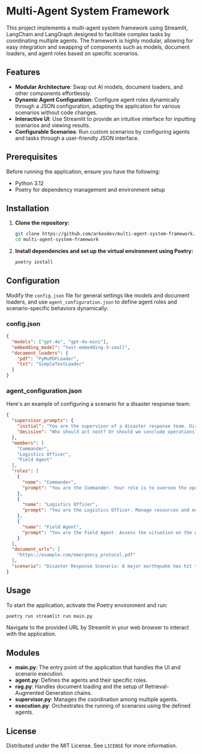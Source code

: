 # Multi-Agent System Framework

This project implements a multi-agent system framework using Streamlit, LangChain and LangGraph designed to facilitate complex tasks by coordinating multiple agents. The framework is highly modular, allowing for easy integration and swapping of components such as models, document loaders, and agent roles based on specific scenarios.

## Features

- **Modular Architecture**: Swap out AI models, document loaders, and other components effortlessly.
- **Dynamic Agent Configuration**: Configure agent roles dynamically through a JSON configuration, adapting the application for various scenarios without code changes.
- **Interactive UI**: Use Streamlit to provide an intuitive interface for inputting scenarios and viewing results.
- **Configurable Scenarios**: Run custom scenarios by configuring agents and tasks through a user-friendly JSON interface.

## Prerequisites

Before running the application, ensure you have the following:
- Python 3.12
- Poetry for dependency management and environment setup

## Installation

1. **Clone the repository:**
   ```bash
   git clone https://github.com/arkeodev/multi-agent-system-framework.git
   cd multi-agent-system-framework
   ```

2. **Install dependencies and set up the virtual environment using Poetry:**
   ```bash
   poetry install
   ```

## Configuration

Modify the `config.json` file for general settings like models and document loaders, and use `agent_configuration.json` to define agent roles and scenario-specific behaviors dynamically:

### config.json
```json
{
  "models": ["gpt-4o", "gpt-4o-mini"],
  "embedding_model": "text-embedding-3-small",
  "document_loaders": {
    "pdf": "PyMuPDFLoader",
    "txt": "SimpleTextLoader"
  }
}
```

### agent_configuration.json
Here's an example of configuring a scenario for a disaster response team:
```json
{
  "supervisor_prompts": {
    "initial": "You are the supervisor of a disaster response team. Direct the team's actions or decide to conclude the operations.",
    "decision": "Who should act next? Or should we conclude operations? Select one of: {options}"
  },
  "members": [
    "Commander",
    "Logistics Officer",
    "Field Agent"
  ],
  "roles": [
    {
      "name": "Commander",
      "prompt": "You are the Commander. Your role is to oversee the operation and make strategic decisions."
    },
    {
      "name": "Logistics Officer",
      "prompt": "You are the Logistics Officer. Manage resources and ensure all logistical needs are met."
    },
    {
      "name": "Field Agent",
      "prompt": "You are the Field Agent. Assess the situation on the ground and provide updates to the team."
    }
  ],
  "document_urls": [
    "https://example.com/emergency_protocol.pdf"
  ],
  "scenario": "Disaster Response Scenario: A major earthquake has hit the urban area of Metropolis. Buildings are damaged, and there are numerous injuries. The team's mission includes: \n1. Assessment of the situation on the ground. \n2. Coordination of rescue and medical teams. \n3. Distribution of supplies and resources.\nExecute the mission with each team member performing their designated roles."
}
```

## Usage

To start the application, activate the Poetry environment and run:
```bash
poetry run streamlit run main.py
```
Navigate to the provided URL by Streamlit in your web browser to interact with the application.

## Modules

- **main.py**: The entry point of the application that handles the UI and scenario execution.
- **agent.py**: Defines the agents and their specific roles.
- **rag.py**: Handles document loading and the setup of Retrieval-Augmented Generation chains.
- **supervisor.py**: Manages the coordination among multiple agents.
- **execution.py**: Orchestrates the running of scenarios using the defined agents.

## License

Distributed under the MIT License. See `LICENSE` for more information.
